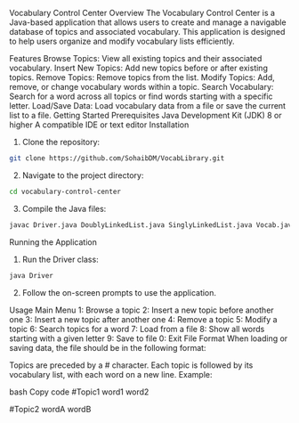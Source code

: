Vocabulary Control Center
Overview
The Vocabulary Control Center is a Java-based application that allows users to create and manage a navigable database of topics and associated vocabulary. This application is designed to help users organize and modify vocabulary lists efficiently.

Features
Browse Topics: View all existing topics and their associated vocabulary.
Insert New Topics: Add new topics before or after existing topics.
Remove Topics: Remove topics from the list.
Modify Topics: Add, remove, or change vocabulary words within a topic.
Search Vocabulary: Search for a word across all topics or find words starting with a specific letter.
Load/Save Data: Load vocabulary data from a file or save the current list to a file.
Getting Started
Prerequisites
Java Development Kit (JDK) 8 or higher
A compatible IDE or text editor
Installation
1. Clone the repository:

```bash
git clone https://github.com/SohaibDM/VocabLibrary.git
```
2. Navigate to the project directory:

```bash
cd vocabulary-control-center
```
3. Compile the Java files:

```bash
javac Driver.java DoublyLinkedList.java SinglyLinkedList.java Vocab.java
```
Running the Application
1. Run the Driver class:

```bash
java Driver
```
2. Follow the on-screen prompts to use the application.

Usage
Main Menu
1: Browse a topic
2: Insert a new topic before another one
3: Insert a new topic after another one
4: Remove a topic
5: Modify a topic
6: Search topics for a word
7: Load from a file
8: Show all words starting with a given letter
9: Save to file
0: Exit
File Format
When loading or saving data, the file should be in the following format:

Topics are preceded by a # character.
Each topic is followed by its vocabulary list, with each word on a new line.
Example:

bash
Copy code
#Topic1
word1
word2

#Topic2
wordA
wordB

